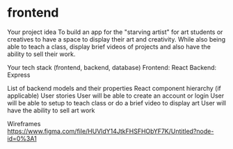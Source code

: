 # frontend

Your project idea
To build an app for the "starving artist" for art students or creatives to have a space to display their art and creativity.
While also being able to teach a class, display brief videos of projects and also have the ability to sell their work.

Your tech stack (frontend, backend, database)
Frontend: React
Backend: Express

List of backend models and their properties
React component hierarchy (if applicable)
User stories
User will be able to create an account or login
User will be able to setup to teach class or do a brief video to display art
User will have the ability to sell art work

Wireframes
https://www.figma.com/file/HUVldY14JtkFHSFHObYF7K/Untitled?node-id=0%3A1
